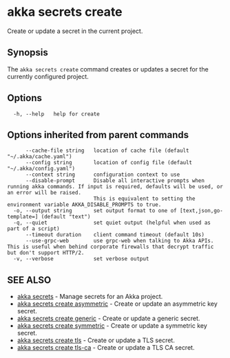# akka secrets create

Create or update a secret in the current project.

## Synopsis

The `akka secrets create` command creates or updates a secret for the currently configured project.

## Options

```
  -h, --help   help for create
```

## Options inherited from parent commands

```
      --cache-file string   location of cache file (default "~/.akka/cache.yaml")
      --config string       location of config file (default "~/.akka/config.yaml")
      --context string      configuration context to use
      --disable-prompt      Disable all interactive prompts when running akka commands. If input is required, defaults will be used, or an error will be raised.
                            This is equivalent to setting the environment variable AKKA_DISABLE_PROMPTS to true.
  -o, --output string       set output format to one of [text,json,go-template=] (default "text")
  -q, --quiet               set quiet output (helpful when used as part of a script)
      --timeout duration    client command timeout (default 10s)
      --use-grpc-web        use grpc-web when talking to Akka APIs. This is useful when behind corporate firewalls that decrypt traffic but don't support HTTP/2.
  -v, --verbose             set verbose output
```

## SEE ALSO

* [akka secrets](akka_secrets.html)	 - Manage secrets for an Akka project.
* [akka secrets create asymmetric](akka_secrets_create_asymmetric.html)	 - Create or update an asymmetric key secret.
* [akka secrets create generic](akka_secrets_create_generic.html)	 - Create or update a generic secret.
* [akka secrets create symmetric](akka_secrets_create_symmetric.html)	 - Create or update a symmetric key secret.
* [akka secrets create tls](akka_secrets_create_tls.html)	 - Create or update a TLS secret.
* [akka secrets create tls-ca](akka_secrets_create_tls-ca.html)	 - Create or update a TLS CA secret.

